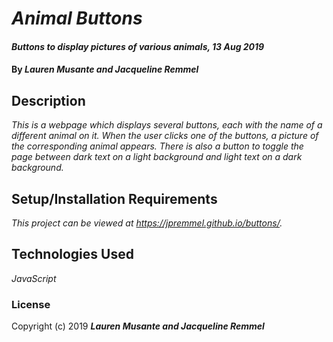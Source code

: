 # _Animal Buttons_

#### _Buttons to display pictures of various animals, 13 Aug 2019_

#### By _**Lauren Musante and Jacqueline Remmel**_

## Description

_This is a webpage which displays several buttons, each with the name of a different animal on it. When the user clicks one of the buttons, a picture of the corresponding animal appears. There is also a button to toggle the page between dark text on a light background and light text on a dark background._

## Setup/Installation Requirements

_This project can be viewed at https://jpremmel.github.io/buttons/._

## Technologies Used

_JavaScript_

### License

Copyright (c) 2019 **_Lauren Musante and Jacqueline Remmel_**
